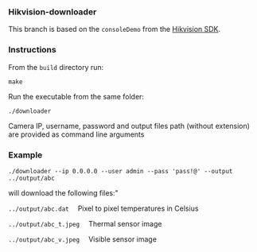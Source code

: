 ### Hikvision-downloader

This branch is based on the ```consoleDemo``` from the [Hikvision SDK](https://www.hikvision.com/en/support/download/sdk/).

### Instructions

From the ```build``` directory run:

```make```

Run the executable from the same folder:

```./downloader``` 

Camera IP, username, password and output files path (without extension) are provided as command line arguments

### Example

```./downloader --ip 0.0.0.0 --user admin --pass 'pass!@' --output ../output/abc```

will download the following files:"

```../output/abc.dat``` &emsp;Pixel to pixel temperatures in Celsius

```../output/abc_t.jpeg``` &emsp;Thermal sensor image

```../output/abc_v.jpeg``` &emsp;Visible sensor image
